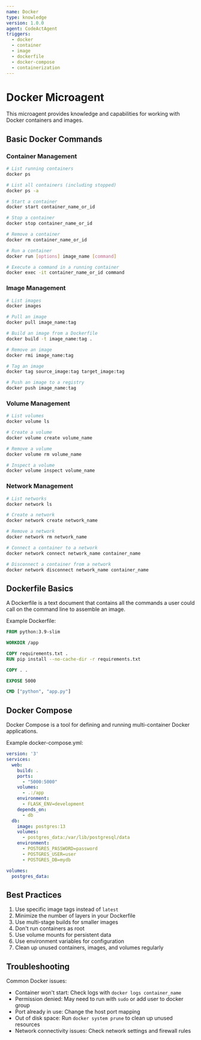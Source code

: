 ```yaml
---
name: Docker
type: knowledge
version: 1.0.0
agent: CodeActAgent
triggers:
  - docker
  - container
  - image
  - dockerfile
  - docker-compose
  - containerization
---
```


# Docker Microagent

This microagent provides knowledge and capabilities for working with Docker containers and images.

## Basic Docker Commands

### Container Management

```bash
# List running containers
docker ps

# List all containers (including stopped)
docker ps -a

# Start a container
docker start container_name_or_id

# Stop a container
docker stop container_name_or_id

# Remove a container
docker rm container_name_or_id

# Run a container
docker run [options] image_name [command]

# Execute a command in a running container
docker exec -it container_name_or_id command
```

### Image Management

```bash
# List images
docker images

# Pull an image
docker pull image_name:tag

# Build an image from a Dockerfile
docker build -t image_name:tag .

# Remove an image
docker rmi image_name:tag

# Tag an image
docker tag source_image:tag target_image:tag

# Push an image to a registry
docker push image_name:tag
```

### Volume Management

```bash
# List volumes
docker volume ls

# Create a volume
docker volume create volume_name

# Remove a volume
docker volume rm volume_name

# Inspect a volume
docker volume inspect volume_name
```

### Network Management

```bash
# List networks
docker network ls

# Create a network
docker network create network_name

# Remove a network
docker network rm network_name

# Connect a container to a network
docker network connect network_name container_name

# Disconnect a container from a network
docker network disconnect network_name container_name
```

## Dockerfile Basics

A Dockerfile is a text document that contains all the commands a user could call on the command line to assemble an image.

Example Dockerfile:

```dockerfile
FROM python:3.9-slim

WORKDIR /app

COPY requirements.txt .
RUN pip install --no-cache-dir -r requirements.txt

COPY . .

EXPOSE 5000

CMD ["python", "app.py"]
```

## Docker Compose

Docker Compose is a tool for defining and running multi-container Docker applications.

Example docker-compose.yml:

```yaml
version: '3'
services:
  web:
    build: .
    ports:
      - "5000:5000"
    volumes:
      - .:/app
    environment:
      - FLASK_ENV=development
    depends_on:
      - db
  db:
    image: postgres:13
    volumes:
      - postgres_data:/var/lib/postgresql/data
    environment:
      - POSTGRES_PASSWORD=password
      - POSTGRES_USER=user
      - POSTGRES_DB=mydb

volumes:
  postgres_data:
```

## Best Practices

1. Use specific image tags instead of `latest`
2. Minimize the number of layers in your Dockerfile
3. Use multi-stage builds for smaller images
4. Don't run containers as root
5. Use volume mounts for persistent data
6. Use environment variables for configuration
7. Clean up unused containers, images, and volumes regularly

## Troubleshooting

Common Docker issues:

- Container won't start: Check logs with `docker logs container_name`
- Permission denied: May need to run with `sudo` or add user to docker group
- Port already in use: Change the host port mapping
- Out of disk space: Run `docker system prune` to clean up unused resources
- Network connectivity issues: Check network settings and firewall rules